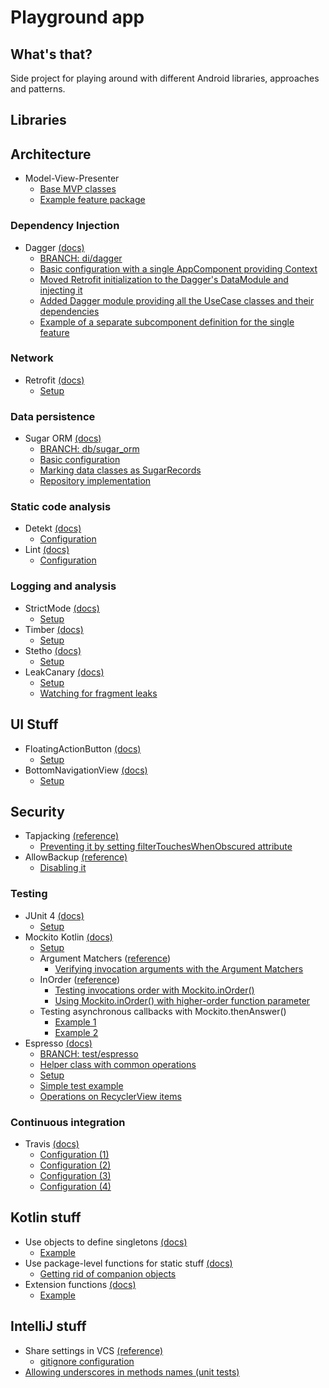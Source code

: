 # Playground app

## What's that?

Side project for playing around with different Android libraries, approaches and patterns.

## Libraries

## Architecture
* Model-View-Presenter
    * [Base MVP classes](https://github.com/jahudzik/playground-app/tree/develop/app/src/main/java/com/jahu/playground/mvp)
    * [Example feature package](https://github.com/jahudzik/playground-app/tree/develop/app/src/main/java/com/jahu/playground/features/chooseuser)

### Dependency Injection
* Dagger [(docs)](https://google.github.io/dagger/)
    * [BRANCH: di/dagger](https://github.com/jahudzik/playground-app/commits/di/dagger)
    * [Basic configuration with a single AppComponent providing Context](https://github.com/jahudzik/playground-app/commit/e1778cc03347b71b97c6e47f7faf220aea50c0ab)
    * [Moved Retrofit initialization to the Dagger's DataModule and injecting it](https://github.com/jahudzik/playground-app/commit/e3364d1d20a1ece870fbd360fe3f757cb899ceda)
    * [Added Dagger module providing all the UseCase classes and their dependencies](https://github.com/jahudzik/playground-app/commit/7e014689f0c425ea6eac937bbbc135c0b2f773f2)
    * [Example of a separate subcomponent definition for the single feature](https://github.com/jahudzik/playground-app/commit/f7e85d428fc437b784aa2c3809176f4dc331c0fc)
    
### Network

* Retrofit [(docs)](http://square.github.io/retrofit/)
    * [Setup](https://github.com/jahudzik/playground-app/commit/9fab27130c0beda4ae7f6fbc639b718fc965a602)

### Data persistence
* Sugar ORM [(docs)](http://satyan.github.io/sugar/)
    * [BRANCH: db/sugar_orm](https://github.com/jahudzik/playground-app/commits/db/sugar_orm)
    * [Basic configuration](https://github.com/jahudzik/playground-app/commit/41f8b59aa05779a4e1c26c3a384792d7bb43da0d)
    * [Marking data classes as SugarRecords](https://github.com/jahudzik/playground-app/commit/fe2f6db4296c8cbf7def121123bb9aaf8736da2c)
    * [Repository implementation](https://github.com/jahudzik/playground-app/commit/a6db1884e0c1016f2644a40e6ef97fff848bd613)

### Static code analysis

* Detekt [(docs)](https://github.com/arturbosch/detekt)
    * [Configuration](https://github.com/jahudzik/playground-app/commit/04ba665d3e46667f92e50296ee62e456410f011c)
* Lint [(docs)](https://developer.android.com/studio/write/lint.html)
    * [Configuration](https://github.com/jahudzik/playground-app/commit/c677e2cc06d0bc2ceb5b311bb04cea5e257c8299)

### Logging and analysis

* StrictMode [(docs)](https://developer.android.com/reference/android/os/StrictMode.html)
    * [Setup](https://github.com/jahudzik/playground-app/commit/53d79cc6e12ea6a1bbcf65022915b1416e11bf68)
* Timber [(docs)](https://github.com/JakeWharton/timber)
    * [Setup](https://github.com/jahudzik/playground-app/commit/1235934fc8dc6d5218af83c120405c1cc8dafb42)
* Stetho [(docs)](http://facebook.github.io/stetho/)
    * [Setup](https://github.com/jahudzik/playground-app/commit/aa166640670e80b8937cef9512c7ed25e197e130)
* LeakCanary [(docs)](https://github.com/square/leakcanary)
     * [Setup](https://github.com/jahudzik/playground-app/commit/85480900bc857023627a91a305e5a14a3dc1bf12)
     * [Watching for fragment leaks](https://github.com/jahudzik/playground-app/commit/38d7d45242d15cfad3855996886794753907f0ef)

## UI Stuff

* FloatingActionButton [(docs)](https://developer.android.com/reference/android/support/design/widget/FloatingActionButton.html)
    * [Setup](https://github.com/jahudzik/playground-app/commit/1135142571efdc2edb672124894f877557bc5ac6)
* BottomNavigationView [(docs)](https://developer.android.com/reference/android/support/design/widget/BottomNavigationView.html)
    * [Setup](https://github.com/jahudzik/playground-app/commit/484c22b1d450b53170622aa58d34664564ee627e)

## Security

* Tapjacking [(reference)](https://blog.devknox.io/tapjacking-android-prevent/)
    * [Preventing it by setting filterTouchesWhenObscured attribute](https://github.com/jahudzik/playground-app/commit/cd5bfb43369044311bb222357f400c45875e9e22)
* AllowBackup [(reference)](https://blog.devknox.io/what-is-android-allowbackup-how-it-affects-your-app/)
    * [Disabling it](https://github.com/jahudzik/playground-app/commit/8a4fb57c910981c325d42e8a24231e70abec1ca2)

### Testing 

* JUnit 4 [(docs)](http://junit.org/junit4)
    * [Setup](https://github.com/jahudzik/playground-app/commit/2ae79209f13a80ccb9ad02b0a8e71e0339d83cc3)
* Mockito Kotlin [(docs)](https://github.com/nhaarman/mockito-kotlin)
    * [Setup](https://github.com/jahudzik/playground-app/commit/2ae79209f13a80ccb9ad02b0a8e71e0339d83cc3)
    * Argument Matchers ([reference](https://github.com/nhaarman/mockito-kotlin/wiki/Mocking-and-verifying#argument-matchers))
        * [Verifying invocation arguments with the Argument Matchers](https://github.com/jahudzik/playground-app/commit/84ac249a362450233ad686be94697e95335940de#diff-658aa0166cdde11c0d58825acdbb55e4)
    * InOrder ([reference](https://github.com/nhaarman/mockito-kotlin/wiki/Mocking-and-verifying#inorder))
        * [Testing invocations order with Mockito.inOrder()](https://github.com/jahudzik/playground-app/commit/b76d8d22a47665540242ae0d63a601173ddf81ed)
        * [Using Mockito.inOrder() with higher-order function parameter](https://github.com/jahudzik/playground-app/commit/7a2c55efbd485d233fc171f8c3aca87278ecbe91)
    * Testing asynchronous callbacks with Mockito.thenAnswer()
        * [Example 1](https://github.com/jahudzik/playground-app/commit/a6f1b28ce48273f228319a6ce7ae048f5ed1158a)
        * [Example 2](https://github.com/jahudzik/playground-app/commit/026e3ee0e87ede7d90138389929d28b7bfb4fb18)
* Espresso [(docs)](https://developer.android.com/training/testing/espresso/index.html)
    * [BRANCH: test/espresso](https://github.com/jahudzik/playground-app/commits/test/espresso)
    * [Helper class with common operations](https://github.com/jahudzik/playground-app/blob/test/espresso/app/src/androidTest/java/com/jahu/playground/BaseTest.kt)
    * [Setup](https://github.com/jahudzik/playground-app/commit/027034a40113fafffe1d04caa7368b40f02d355f)
    * [Simple test example](https://github.com/jahudzik/playground-app/commit/ffc5a3a9747066a13857edd902fab1bbcc70c57e)
    * [Operations on RecyclerView items](https://github.com/jahudzik/playground-app/commit/588ff5a17335e84fd8216cf9f6aa86f1820b2ace)

### Continuous integration
 
* Travis [(docs)](https://travis-ci.org/)
    * [Configuration (1)](https://github.com/jahudzik/playground-app/commit/6427b738ee8ab3c379be6d0e96b3f6f332906c11)
    * [Configuration (2)](https://github.com/jahudzik/playground-app/commit/30016905e0f613d652efe96119d3cda54cd904ec)
    * [Configuration (3)](https://github.com/jahudzik/playground-app/commit/ec40fb9959ca6bdc02da10b0d524a4334e257335)
    * [Configuration (4)](https://github.com/jahudzik/playground-app/commit/c418f26c6f480ef4a302a6b8a82ba3ccfd72d150)

## Kotlin stuff

* Use objects to define singletons [(docs)](https://kotlinlang.org/docs/reference/object-declarations.html#object-declarations)
    * [Example](https://github.com/jahudzik/playground-app/commit/c37c31936115a0837badbbc2a8e20e62a9b8c2ea)
* Use package-level functions for static stuff [(docs)](https://kotlinlang.org/docs/reference/classes.html#companion-objects)
    * [Getting rid of companion objects](https://github.com/jahudzik/playground-app/commit/afcc74664ce97a8984b7ae867fdc211f39451144)
* Extension functions [(docs)](https://kotlinlang.org/docs/reference/extensions.html)
    * [Example](https://github.com/jahudzik/playground-app/commit/afa7155085c08844e5618282d1326283c24cc398)

## IntelliJ stuff

* Share settings in VCS [(reference)](https://tips.seebrock3r.me/share-settings-with-the-team-a-year-later-e28c24fc07aa#.lr4d1itga)
    * [gitignore configuration](https://github.com/jahudzik/playground-app/commit/31c69d569e3d8d198fb29896faac446859d5b44d#diff-a084b794bc0759e7a6b77810e01874f2)
* [Allowing underscores in methods names (unit tests)](https://github.com/jahudzik/playground-app/commit/a0dba3aeac1aee3c599d8e0ae6aba9699cb9a866)
